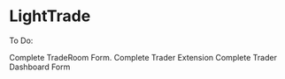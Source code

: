 # LightTrade

To Do:

Complete TradeRoom Form.
Complete Trader Extension
Complete Trader Dashboard Form
